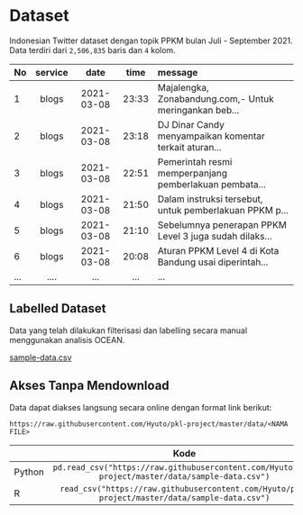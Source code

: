# Dataset

Indonesian Twitter dataset dengan topik PPKM bulan Juli - September 2021. Data terdiri dari
`2,506,835` baris dan `4` kolom.

| No  | service |    date    | time  | message                                                |
| --- | :-----: | :--------: | :---: | :----------------------------------------------------- |
| 1   |  blogs  | 2021-03-08 | 23:33 | Majalengka, Zonabandung.com,- Untuk meringankan beb... |
| 2   |  blogs  | 2021-03-08 | 23:18 | DJ Dinar Candy menyampaikan komentar terkait aturan... |
| 3   |  blogs  | 2021-03-08 | 22:51 | Pemerintah resmi memperpanjang pemberlakuan pembata... |
| 4   |  blogs  | 2021-03-08 | 21:50 | Dalam instruksi tersebut, untuk pemberlakuan PPKM p... |
| 5   |  blogs  | 2021-03-08 | 21:10 | Sebelumnya penerapan PPKM Level 3 juga sudah dilaks... |
| 6   |  blogs  | 2021-03-08 | 20:08 | Aturan PPKM Level 4 di Kota Bandung usai diperintah... |
| ... |  ....   |    ...     |  ...  | ...                                                    |

## Labelled Dataset

Data yang telah dilakukan filterisasi dan labelling secara manual menggunakan analisis OCEAN.

[sample-data.csv](./sample-data.csv)

## Akses Tanpa Mendownload

Data dapat diakses langsung secara online dengan format link berikut:

`https://raw.githubusercontent.com/Hyuto/pkl-project/master/data/<NAMA FILE>`

|        |                                               Kode                                               | Library |
| ------ | :----------------------------------------------------------------------------------------------: | :-----: |
| Python | `pd.read_csv("https://raw.githubusercontent.com/Hyuto/pkl-project/master/data/sample-data.csv")` | pandas  |
| R      |  `read_csv("https://raw.githubusercontent.com/Hyuto/pkl-project/master/data/sample-data.csv")`   |  readr  |

